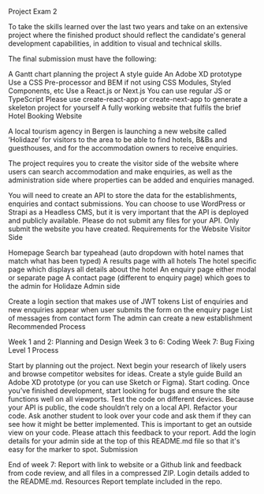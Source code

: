 Project Exam 2

To take the skills learned over the last two years and take on an extensive project where the finished product should reflect the candidate's general development capabilities, in addition to visual and technical skills.

The final submission must have the following:

A Gantt chart planning the project
A style guide
An Adobe XD prototype
Use a CSS Pre-processor and BEM if not using CSS Modules, Styled Components, etc
Use a React.js or Next.js
You can use regular JS or TypeScript
Please use create-react-app or create-next-app to generate a skeleton project for yourself
A fully working website that fulfils the brief
Hotel Booking Website

A local tourism agency in Bergen is launching a new website called ‘Holidaze’ for visitors to the area to be able to find hotels, B&Bs and guesthouses, and for the accommodation owners to receive enquiries.

The project requires you to create the visitor side of the website where users can search accommodation and make enquiries, as well as the administration side where properties can be added and enquiries managed.

You will need to create an API to store the data for the establishments, enquiries and contact submissions. You can choose to use WordPress or Strapi as a Headless CMS, but it is very important that the API is deployed and publicly available. Please do not submit any files for your API. Only submit the website you have created. Requirements for the Website Visitor Side

Homepage
Search bar typeahead (auto dropdown with hotel names that match what has been typed)
A results page with all hotels
The hotel specific page which displays all details about the hotel
An enquiry page either modal or separate page
A contact page (different to enquiry page) which goes to the admin for Holidaze
Admin side

Create a login section that makes use of JWT tokens
List of enquiries and new enquiries appear when user submits the form on the enquiry page
List of messages from contact form
The admin can create a new establishment
Recommended Process

Week 1 and 2: Planning and Design Week 3 to 6: Coding Week 7: Bug Fixing Level 1 Process

Start by planning out the project.
Next begin your research of likely users and browse competitor websites for ideas.
Create a style guide
Build an Adobe XD prototype (or you can use Sketch or Figma).
Start coding.
Once you’ve finished development, start looking for bugs and ensure the site functions well on all viewports. Test the code on different devices. Because your API is public, the code shouldn’t rely on a local API.
Refactor your code.
Ask another student to look over your code and ask them if they can see how it might be better implemented. This is important to get an outside view on your code. Please attach this feedback to your report.
Add the login details for your admin side at the top of this README.md file so that it's easy for the marker to spot.
Submission

End of week 7: Report with link to website or a Github link and feedback from code review, and all files in a compressed ZIP. Login details added to the README.md. Resources Report template included in the repo.
